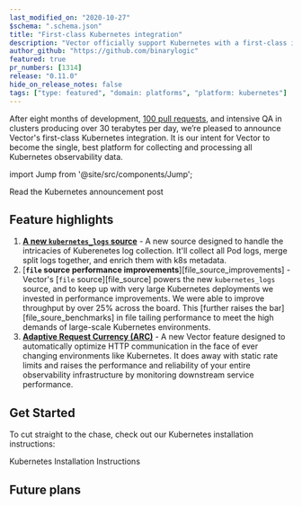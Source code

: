 ```yaml
---
last_modified_on: "2020-10-27"
$schema: ".schema.json"
title: "First-class Kubernetes integration"
description: "Vector officially support Kubernetes with a first-class integration."
author_github: "https://github.com/binarylogic"
featured: true
pr_numbers: [1314]
release: "0.11.0"
hide_on_release_notes: false
tags: ["type: featured", "domain: platforms", "platform: kubernetes"]
---
```


After eight months of development, [100 pull requests][kubernetes_pull_requests],
and intensive QA in clusters producing over 30 terabytes per day, we’re pleased
to announce Vector's first-class Kubernetes integration. It is our intent for
Vector to become the single, best platform for collecting and processing all
Kubernetes observability data.

import Jump from '@site/src/components/Jump';

<Jump to="/blog">Read the Kubernetes announcement post</Jump>

## Feature highlights

1.  [**A new `kubernetes_logs` source**][kubernetes_logs_source] - A new source
    designed to handle the intricacies of Kuberenetes log collection. It'll
    collect all Pod logs, merge split logs together, and enrich them with k8s
    metadata.
2.  [**`file` source performance improvements**][file_source_improvements] -
    Vector's [`file` source][file_source] powers the new `kubernetes_logs`
    source, and to keep up with very large Kubernetes deployments we invested
    in performance improvements. We were able to improve throughput by over 25%
    across the board. This [further raises the bar][file_soure_benchmarks] in
    file tailing performance to meet the high demands of large-scale Kubernetes
    environments.
2.  [**Adaptive Request Currency (ARC)**][adaptive_concurrency_post] -
    A new Vector feature designed to automatically optimize HTTP communication
    in the face of ever changing environments like Kubernetes. It does away with
    static rate limits and raises the performance and reliability of your entire
    observability infrastructure by monitoring downstream service performance.

## Get Started

To cut straight to the chase, check out our Kubernetes installation instructions:

<Jump to="/docs/setup/installation/platforms/kubernetes/#install">Kubernetes Installation Instructions</Jump>

## Future plans

[adaptive_concurrency_post]: /blog/adaptive-request-concurrency/
[announcement_post]: /blog/...
[installation_docs]: /docs/setup/installation/platforms/kubernetes/
[kubernetes_logs_source]: /docs/reference/sources/kubernetes_logs/
[kubernetes_pull_requests]: https://github.com/timberio/vector/pulls?q=is%3Apr+sort%3Aupdated-desc+kubernetes+is%3Aclosed
